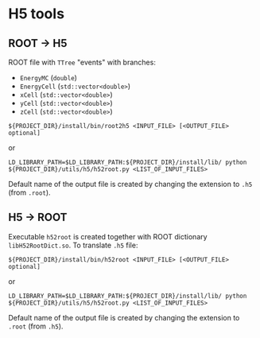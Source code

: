 # H5 tools

## ROOT -> H5

  ROOT file with `TTree` "events" with branches:

  - `EnergyMC` (`double`)
  - `EnergyCell` (`std::vector<double>`)
  - `xCell` (`std::vector<double>`)
  - `yCell` (`std::vector<double>`)
  - `zCell` (`std::vector<double>`)

```
${PROJECT_DIR}/install/bin/root2h5 <INPUT_FILE> [<OUTPUT_FILE> optional]
```

or

```
LD_LIBRARY_PATH=$LD_LIBRARY_PATH:${PROJECT_DIR}/install/lib/ python ${PROJECT_DIR}/utils/h5/h52root.py <LIST_OF_INPUT_FILES>
```

Default name of the output file is created by changing the extension to `.h5` (from `.root`).


## H5 -> ROOT

Executable `h52root` is created together with ROOT dictionary `libH52RootDict.so`. To translate `.h5` file:

```
${PROJECT_DIR}/install/bin/h52root <INPUT_FILE> [<OUTPUT_FILE> optional]
```

or

```
LD_LIBRARY_PATH=$LD_LIBRARY_PATH:${PROJECT_DIR}/install/lib/ python ${PROJECT_DIR}/utils/h5/h52root.py <LIST_OF_INPUT_FILES>
```

Default name of the output file is created by changing the extension to `.root` (from `.h5`).